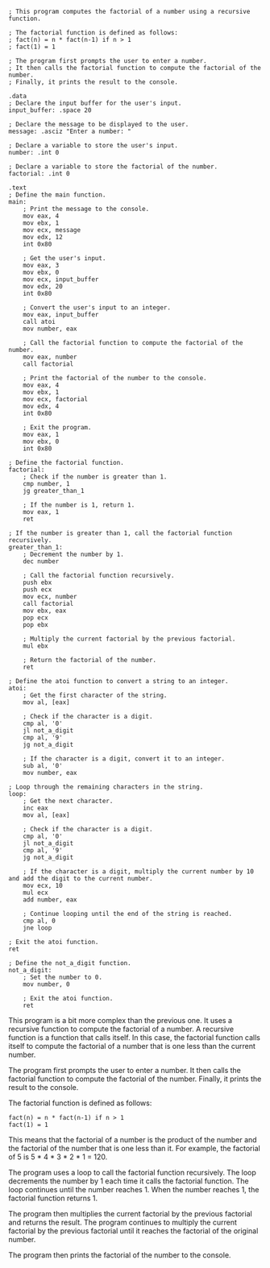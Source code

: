 ```assembly
; This program computes the factorial of a number using a recursive function.

; The factorial function is defined as follows:
; fact(n) = n * fact(n-1) if n > 1
; fact(1) = 1

; The program first prompts the user to enter a number.
; It then calls the factorial function to compute the factorial of the number.
; Finally, it prints the result to the console.

.data
; Declare the input buffer for the user's input.
input_buffer: .space 20

; Declare the message to be displayed to the user.
message: .asciz "Enter a number: "

; Declare a variable to store the user's input.
number: .int 0

; Declare a variable to store the factorial of the number.
factorial: .int 0

.text
; Define the main function.
main:
    ; Print the message to the console.
    mov eax, 4
    mov ebx, 1
    mov ecx, message
    mov edx, 12
    int 0x80

    ; Get the user's input.
    mov eax, 3
    mov ebx, 0
    mov ecx, input_buffer
    mov edx, 20
    int 0x80

    ; Convert the user's input to an integer.
    mov eax, input_buffer
    call atoi
    mov number, eax

    ; Call the factorial function to compute the factorial of the number.
    mov eax, number
    call factorial

    ; Print the factorial of the number to the console.
    mov eax, 4
    mov ebx, 1
    mov ecx, factorial
    mov edx, 4
    int 0x80

    ; Exit the program.
    mov eax, 1
    mov ebx, 0
    int 0x80

; Define the factorial function.
factorial:
    ; Check if the number is greater than 1.
    cmp number, 1
    jg greater_than_1

    ; If the number is 1, return 1.
    mov eax, 1
    ret

; If the number is greater than 1, call the factorial function recursively.
greater_than_1:
    ; Decrement the number by 1.
    dec number

    ; Call the factorial function recursively.
    push ebx
    push ecx
    mov ecx, number
    call factorial
    mov ebx, eax
    pop ecx
    pop ebx

    ; Multiply the current factorial by the previous factorial.
    mul ebx

    ; Return the factorial of the number.
    ret

; Define the atoi function to convert a string to an integer.
atoi:
    ; Get the first character of the string.
    mov al, [eax]

    ; Check if the character is a digit.
    cmp al, '0'
    jl not_a_digit
    cmp al, '9'
    jg not_a_digit

    ; If the character is a digit, convert it to an integer.
    sub al, '0'
    mov number, eax

; Loop through the remaining characters in the string.
loop:
    ; Get the next character.
    inc eax
    mov al, [eax]

    ; Check if the character is a digit.
    cmp al, '0'
    jl not_a_digit
    cmp al, '9'
    jg not_a_digit

    ; If the character is a digit, multiply the current number by 10 and add the digit to the current number.
    mov ecx, 10
    mul ecx
    add number, eax

    ; Continue looping until the end of the string is reached.
    cmp al, 0
    jne loop

; Exit the atoi function.
ret

; Define the not_a_digit function.
not_a_digit:
    ; Set the number to 0.
    mov number, 0

    ; Exit the atoi function.
    ret
```

This program is a bit more complex than the previous one. It uses a recursive function to compute the factorial of a number. A recursive function is a function that calls itself. In this case, the factorial function calls itself to compute the factorial of a number that is one less than the current number.

The program first prompts the user to enter a number. It then calls the factorial function to compute the factorial of the number. Finally, it prints the result to the console.

The factorial function is defined as follows:

```
fact(n) = n * fact(n-1) if n > 1
fact(1) = 1
```

This means that the factorial of a number is the product of the number and the factorial of the number that is one less than it. For example, the factorial of 5 is 5 * 4 * 3 * 2 * 1 = 120.

The program uses a loop to call the factorial function recursively. The loop decrements the number by 1 each time it calls the factorial function. The loop continues until the number reaches 1. When the number reaches 1, the factorial function returns 1.

The program then multiplies the current factorial by the previous factorial and returns the result. The program continues to multiply the current factorial by the previous factorial until it reaches the factorial of the original number.

The program then prints the factorial of the number to the console.